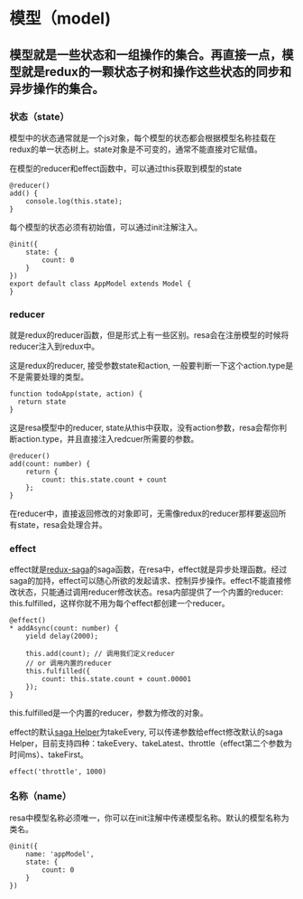 # 模型（model)

## 模型就是一些状态和一组操作的集合。再直接一点，模型就是redux的一颗状态子树和操作这些状态的同步和异步操作的集合。

### 状态（state）
模型中的状态通常就是一个js对象，每个模型的状态都会根据模型名称挂载在redux的单一状态树上。state对象是不可变的，通常不能直接对它赋值。

在模型的reducer和effect函数中，可以通过this获取到模型的state
```
@reducer()
add() {
    console.log(this.state);
}
```

每个模型的状态必须有初始值，可以通过init注解注入。
```
@init({
    state: {
        count: 0
    }
})
export default class AppModel extends Model {
}
```

### reducer
就是redux的reducer函数，但是形式上有一些区别。resa会在注册模型的时候将reducer注入到redux中。

这是redux的reducer, 接受参数state和action, 一般要判断一下这个action.type是不是需要处理的类型。
```
function todoApp(state, action) {
  return state
}
```
这是resa模型中的reducer, state从this中获取，没有action参数，resa会帮你判断action.type，并且直接注入redcuer所需要的参数。
```
@reducer()
add(count: number) {
    return {
        count: this.state.count + count
    };
}
```
在reducer中，直接返回修改的对象即可，无需像redux的reducer那样要返回所有state，resa会处理合并。

### effect
effect就是[redux-saga](https://github.com/redux-saga/redux-saga)的saga函数，在resa中，effect就是异步处理函数。经过saga的加持，effect可以随心所欲的发起请求、控制异步操作。effect不能直接修改状态，只能通过调用reducer修改状态。resa内部提供了一个内置的reducer: this.fulfilled，这样你就不用为每个effect都创建一个reducer。
```
@effect()
* addAsync(count: number) {
    yield delay(2000);

    this.add(count); // 调用我们定义reducer
    // or 调用内置的reducer
    this.fulfilled({
        count: this.state.count + count.00001
    });
}
```
this.fulfilled是一个内置的reducer，参数为修改的对象。

effect的默认[saga Helper](https://redux-saga.js.org/docs/api/index.html#saga-helpers)为takeEvery, 可以传递参数给effect修改默认的saga Helper，目前支持四种：takeEvery、takeLatest、throttle（effect第二个参数为时间ms）、takeFirst。
```
effect('throttle', 1000)
```

### 名称（name）
resa中模型名称必须唯一，你可以在init注解中传递模型名称。默认的模型名称为类名。
```
@init({
    name: 'appModel',
    state: {
        count: 0
    }
})
```



